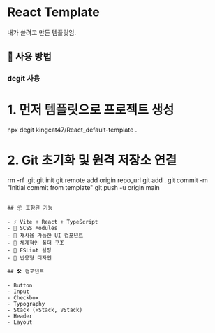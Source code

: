 # React Template

내가 쓸려고 만든 템플릿임.

## 🚀 사용 방법

### degit 사용
# 1. 먼저 템플릿으로 프로젝트 생성
npx degit kingcat47/React_default-template .

# 2. Git 초기화 및 원격 저장소 연결
rm -rf .git 
git init
git remote add origin repo_url
git add .
git commit -m "Initial commit from template"
git push -u origin main
```

## 📦 포함된 기능

- ⚡ Vite + React + TypeScript
- 🎨 SCSS Modules
- 🧩 재사용 가능한 UI 컴포넌트
- 📁 체계적인 폴더 구조
- 🔧 ESLint 설정
- 📱 반응형 디자인

## 🛠️ 컴포넌트

- Button
- Input
- Checkbox
- Typography
- Stack (HStack, VStack)
- Header
- Layout
